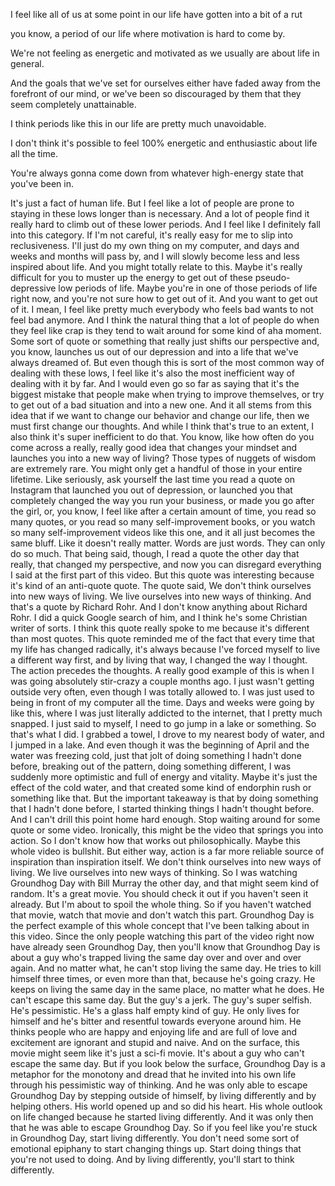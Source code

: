 <p>I feel like all of us at some point in our life have gotten into a bit of a rut</p>
<p>you know, a period of our life where motivation is hard to come by.</p>
<p>We're not feeling as energetic and motivated as we usually are about life in general.</p>
<p>And the goals that we've set for ourselves either have faded away from the forefront of our mind, or we've been so discouraged by them that they seem completely unattainable.</p>
<p>I think periods like this in our life are pretty much unavoidable.</p>
<p>I don't think it's possible to feel 100% energetic and enthusiastic about life all the time.</p>
<p>You're always gonna come down from whatever high-energy state that you've been in.</p>
<p>It's just a fact of human life. But I feel like a lot of people are prone to staying in these lows longer than is necessary. And a lot of people find it really hard to climb out of these lower periods. And I feel like I definitely fall into this category. If I'm not careful, it's really easy for me to slip into reclusiveness. I'll just do my own thing on my computer, and days and weeks and months will pass by, and I will slowly become less and less inspired about life. And you might totally relate to this. Maybe it's really difficult for you to muster up the energy to get out of these pseudo-depressive low periods of life. Maybe you're in one of those periods of life right now, and you're not sure how to get out of it. And you want to get out of it. I mean, I feel like pretty much everybody who feels bad wants to not feel bad anymore. And I think the natural thing that a lot of people do when they feel like crap is they tend to wait around for some kind of aha moment. Some sort of quote or something that really just shifts our perspective and, you know, launches us out of our depression and into a life that we've always dreamed of. But even though this is sort of the most common way of dealing with these lows, I feel like it's also the most inefficient way of dealing with it by far. And I would even go so far as saying that it's the biggest mistake that people make when trying to improve themselves, or try to get out of a bad situation and into a new one. And it all stems from this idea that if we want to change our behavior and change our life, then we must first change our thoughts. And while I think that's true to an extent, I also think it's super inefficient to do that. You know, like how often do you come across a really, really good idea that changes your mindset and launches you into a new way of living? Those types of nuggets of wisdom are extremely rare. You might only get a handful of those in your entire lifetime. Like seriously, ask yourself the last time you read a quote on Instagram that launched you out of depression, or launched you that completely changed the way you run your business, or made you go after the girl, or, you know, I feel like after a certain amount of time, you read so many quotes, or you read so many self-improvement books, or you watch so many self-improvement videos like this one, and it all just becomes the same bluff. Like it doesn't really matter. Words are just words. They can only do so much. That being said, though, I read a quote the other day that really, that changed my perspective, and now you can disregard everything I said at the first part of this video. But this quote was interesting because it's kind of an anti-quote quote. The quote said, We don't think ourselves into new ways of living. We live ourselves into new ways of thinking. And that's a quote by Richard Rohr. And I don't know anything about Richard Rohr. I did a quick Google search of him, and I think he's some Christian writer of sorts. I think this quote really spoke to me because it's different than most quotes. This quote reminded me of the fact that every time that my life has changed radically, it's always because I've forced myself to live a different way first, and by living that way, I changed the way I thought. The action precedes the thoughts. A really good example of this is when I was going absolutely stir-crazy a couple months ago. I just wasn't getting outside very often, even though I was totally allowed to. I was just used to being in front of my computer all the time. Days and weeks were going by like this, where I was just literally addicted to the internet, that I pretty much snapped. I just said to myself, I need to go jump in a lake or something. So that's what I did. I grabbed a towel, I drove to my nearest body of water, and I jumped in a lake. And even though it was the beginning of April and the water was freezing cold, just that jolt of doing something I hadn't done before, breaking out of the pattern, doing something different, I was suddenly more optimistic and full of energy and vitality. Maybe it's just the effect of the cold water, and that created some kind of endorphin rush or something like that. But the important takeaway is that by doing something that I hadn't done before, I started thinking things I hadn't thought before. And I can't drill this point home hard enough. Stop waiting around for some quote or some video. Ironically, this might be the video that springs you into action. So I don't know how that works out philosophically. Maybe this whole video is bullshit. But either way, action is a far more reliable source of inspiration than inspiration itself. We don't think ourselves into new ways of living. We live ourselves into new ways of thinking. So I was watching Groundhog Day with Bill Murray the other day, and that might seem kind of random. It's a great movie. You should check it out if you haven't seen it already. But I'm about to spoil the whole thing. So if you haven't watched that movie, watch that movie and don't watch this part. Groundhog Day is the perfect example of this whole concept that I've been talking about in this video. Since the only people watching this part of the video right now have already seen Groundhog Day, then you'll know that Groundhog Day is about a guy who's trapped living the same day over and over and over again. And no matter what, he can't stop living the same day. He tries to kill himself three times, or even more than that, because he's going crazy. He keeps on living the same day in the same place, no matter what he does. He can't escape this same day. But the guy's a jerk. The guy's super selfish. He's pessimistic. He's a glass half empty kind of guy. He only lives for himself and he's bitter and resentful towards everyone around him. He thinks people who are happy and enjoying life and are full of love and excitement are ignorant and stupid and naive. And on the surface, this movie might seem like it's just a sci-fi movie. It's about a guy who can't escape the same day. But if you look below the surface, Groundhog Day is a metaphor for the monotony and dread that he invited into his own life through his pessimistic way of thinking. And he was only able to escape Groundhog Day by stepping outside of himself, by living differently and by helping others. His world opened up and so did his heart. His whole outlook on life changed because he started living differently. And it was only then that he was able to escape Groundhog Day. So if you feel like you're stuck in Groundhog Day, start living differently. You don't need some sort of emotional epiphany to start changing things up. Start doing things that you're not used to doing. And by living differently, you'll start to think differently.</p>